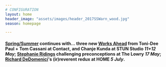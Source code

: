 ```yaml
---
# CONFIGURATION
layout: home
header_image: "assets/images/header_2017SSWarn_wood.jpg"
season: homepage

---
```

#### [Spring/Summer](/current/2017-springsummer) continues with… three new [Works Ahead](/current/2017-worksahead) from Toni-Dee Paul + Tom Cassani at Contact, and Chanje Kunda at STUN Studio *11+12 May*; [Stephanie Ridings](/current/2017-springsummer/ridings) challenging preconceptions at The Lowry *17 May*; [Richard DeDomenici](/current/2017-springsummer/redux)'s (ir)reverent redux at HOME *5 July*.
